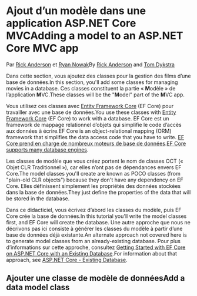 # <a name="adding-a-model-to-an-aspnet-core-mvc-app"></a><span data-ttu-id="a0f2a-101">Ajout d’un modèle dans une application ASP.NET Core MVC</span><span class="sxs-lookup"><span data-stu-id="a0f2a-101">Adding a model to an ASP.NET Core MVC app</span></span>

<span data-ttu-id="a0f2a-102">Par [Rick Anderson](https://twitter.com/RickAndMSFT) et [Ryan Nowak](https://github.com/tdykstra)</span><span class="sxs-lookup"><span data-stu-id="a0f2a-102">By [Rick Anderson](https://twitter.com/RickAndMSFT) and [Tom Dykstra](https://github.com/tdykstra)</span></span>

<span data-ttu-id="a0f2a-103">Dans cette section, vous ajoutez des classes pour la gestion des films d’une base de données.</span><span class="sxs-lookup"><span data-stu-id="a0f2a-103">In this section, you'll add some classes for managing movies in a database.</span></span> <span data-ttu-id="a0f2a-104">Ces classes constituent la partie « **M**odèle » de l’application **M**VC.</span><span class="sxs-lookup"><span data-stu-id="a0f2a-104">These classes will be the "**M**odel" part of the **M**VC app.</span></span>

<span data-ttu-id="a0f2a-105">Vous utilisez ces classes avec [Entity Framework Core](https://docs.microsoft.com/ef/core) (EF Core) pour travailler avec une base de données.</span><span class="sxs-lookup"><span data-stu-id="a0f2a-105">You use these classes with [Entity Framework Core](https://docs.microsoft.com/ef/core) (EF Core) to work with a database.</span></span> <span data-ttu-id="a0f2a-106">EF Core est un framework de mappage relationnel d’objets qui simplifie le code d’accès aux données à écrire.</span><span class="sxs-lookup"><span data-stu-id="a0f2a-106">EF Core is an object-relational mapping (ORM) framework that simplifies the data access code that you have to write.</span></span> <span data-ttu-id="a0f2a-107">[EF Core prend en charge de nombreux moteurs de base de données](https://docs.microsoft.com/ef/core/providers/).</span><span class="sxs-lookup"><span data-stu-id="a0f2a-107">[EF Core supports many database engines](https://docs.microsoft.com/ef/core/providers/).</span></span>

<span data-ttu-id="a0f2a-108">Les classes de modèle que vous créez portent le nom de classes OCT (« Objet CLR Traditionnel »), car elles n’ont pas de dépendances envers EF Core.</span><span class="sxs-lookup"><span data-stu-id="a0f2a-108">The model classes you'll create are known as POCO classes (from "plain-old CLR objects") because they don't have any dependency on EF Core.</span></span> <span data-ttu-id="a0f2a-109">Elles définissent simplement les propriétés des données stockées dans la base de données.</span><span class="sxs-lookup"><span data-stu-id="a0f2a-109">They just define the properties of the data that will be stored in the database.</span></span>

<span data-ttu-id="a0f2a-110">Dans ce didacticiel, vous écrivez d’abord les classes du modèle, puis EF Core crée la base de données.</span><span class="sxs-lookup"><span data-stu-id="a0f2a-110">In this tutorial you'll write the model classes first, and EF Core will create the database.</span></span> <span data-ttu-id="a0f2a-111">Une autre approche que nous ne décrivons pas ici consiste à générer les classes du modèle à partir d’une base de données déjà existante.</span><span class="sxs-lookup"><span data-stu-id="a0f2a-111">An alternate approach not covered here is to generate model classes from an already-existing database.</span></span> <span data-ttu-id="a0f2a-112">Pour plus d’informations sur cette approche, consultez [Getting Started with EF Core on ASP.NET Core with an Existing Database](https://docs.microsoft.com/ef/core/get-started/aspnetcore/existing-db).</span><span class="sxs-lookup"><span data-stu-id="a0f2a-112">For information about that approach, see [ASP.NET Core - Existing Database](https://docs.microsoft.com/ef/core/get-started/aspnetcore/existing-db).</span></span>

## <a name="add-a-data-model-class"></a><span data-ttu-id="a0f2a-113">Ajouter une classe de modèle de données</span><span class="sxs-lookup"><span data-stu-id="a0f2a-113">Add a data model class</span></span>
